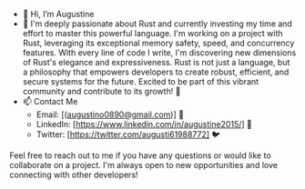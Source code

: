 - 👋 Hi, I’m Augustine
- 🦀 I'm deeply passionate about Rust and currently investing my time and effort to master this powerful language. I'm working on a project with Rust, leveraging its exceptional memory safety, speed, and concurrency features. With every line of code I write, I'm discovering new dimensions of Rust's elegance and expressiveness. Rust is not just a language, but a philosophy that empowers developers to create robust, efficient, and secure systems for the future. Excited to be part of this vibrant community and contribute to its growth! 🦀
- 📫 Contact Me
  - Email: [(augustino0890@gmail.com)] 📧
  - LinkedIn: [https://www.linkedin.com/in/augustine2015/] 🔗
  - Twitter: [https://twitter.com/augusti61988772] 🐦

Feel free to reach out to me if you have any questions or would like to collaborate on a project. I'm always open to new opportunities and love connecting with other developers!
<!---
augustine0890/augustine0890 is a ✨ special ✨ repository because its `README.md` (this file) appears on your GitHub profile.
You can click the Preview link to take a look at your changes.
--->

